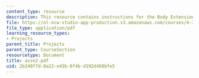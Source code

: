 ```yaml
---
content_type: resource
description: This resource contains instructions for the Body Extension assignment.
file: https://ol-ocw-studio-app-production.s3.amazonaws.com/courses/4-301-introduction-to-the-visual-arts-spring-2007/2b248f7d8a22e43b0f4bd192d468bfe5_assn2.pdf
file_type: application/pdf
learning_resource_types:
- Projects
parent_title: Projects
parent_type: CourseSection
resourcetype: Document
title: assn2.pdf
uid: 2b248f7d-8a22-e43b-0f4b-d192d468bfe5
---
```

